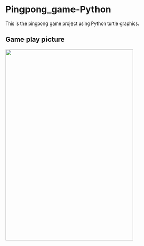 # Pingpong_game-Python

This is the pingpong game project using Python turtle graphics.

## Game play picture

<img src="[https://github.com/ijaejun1025/Pingpong_game-Python/assets/154036705/f8938011-bad9-4c5c-a7c6-0f473bd85588" width="400" height="600](https://github.com/ijaejun1025/Pingpong_game-Python/assets/154036705/9e368a41-2016-4abd-a318-e27cf6474b64)"/>
